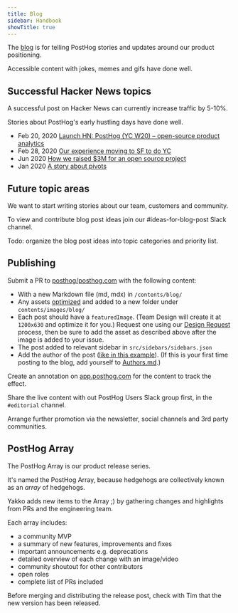 ```yaml
---
title: Blog
sidebar: Handbook
showTitle: true
---
```


The [blog](/blog) is for telling PostHog stories and updates around our product positioning.

Accessible content with jokes, memes and gifs have done well.

## Successful Hacker News topics

A successful post on Hacker News can currently increase traffic by 5-10%.

Stories about PostHog's early hustling days have done well.

- Feb 20, 2020 [Launch HN: PostHog (YC W20) – open-source product analytics](https://news.ycombinator.com/item?id=22376732)
- Feb 28, 2020 [Our experience moving to SF to do YC](https://posthog.com/blog/moving-to-sf/)
- Jun 2020 [How we raised $3M for an open source project](https://posthog.com/blog/raising-3m-for-os)
- Jan 2020 [A story about pivots](https://posthog.com/blog/story-about-pivots)

## Future topic areas

We want to start writing stories about our team, customers and community.

To view and contribute blog post ideas join our #ideas-for-blog-post Slack channel.

Todo: organize the blog post ideas into topic categories and priority list.

## Publishing

Submit a PR to [posthog/posthog.com](https://github.com/posthog/posthog.com) with the following content:

- With a new Markdown file (md, mdx) in `/contents/blog/`
- Any assets [optimized](/docs/contributing/updating-documentation) and added to a new folder under `contents/images/blog/`
- Each post should have a `featuredImage`. (Team Design will create it at `1200x630` and optimize it for you.) Request one using our [Design Request](https://posthog.com/handbook/company/working-with-design) process, then be sure to add the asset as described above after the image is added to your issue.
- The post added to relevant sidebar in `src/sidebars/sidebars.json`
- Add the author of the post ([like in this example](https://github.com/PostHog/posthog.com/blob/master/contents/blog/100-times-more-events.md)). (If this is your first time posting to the blog, add yourself to [Authors.md](https://github.com/PostHog/posthog.com/blob/master/contents/authors.md).)

Create an annotation on [app.posthog.com](https://app.posthog.com) for the content to track the effect.

Share the live content with out PostHog Users Slack group first, in the `#editorial` channel.

Arrange further promotion via the newsletter, social channels and 3rd party communities.

## PostHog Array

The PostHog Array is our product release series.

It's named the PostHog Array, because hedgehogs are collectively known as an *array* of hedgehogs.

Yakko adds new items to the Array ;) by gathering changes and highlights from PRs and the engineering team.

Each array includes:
- a community MVP
- a summary of new features, improvements and fixes
- important announcements e.g. deprecations
- detailed overview of each change with an image/video
- community shoutout for other contributors
- open roles
- complete list of PRs included

Before merging and distributing the release post, check with Tim that the new version has been released.
